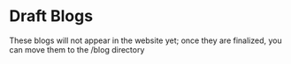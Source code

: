 # Draft Blogs

These blogs will not appear in the website yet; once they are finalized, you can move them to the /blog directory
